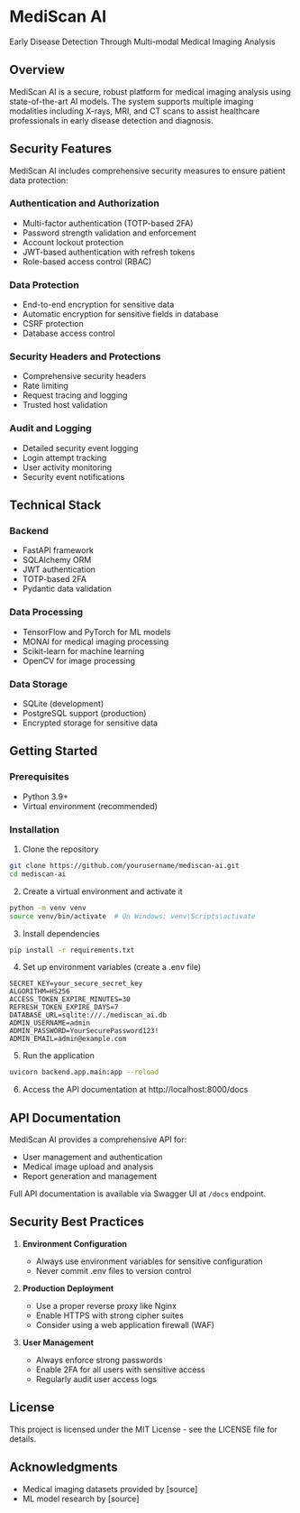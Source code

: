 # MediScan AI

Early Disease Detection Through Multi-modal Medical Imaging Analysis

## Overview

MediScan AI is a secure, robust platform for medical imaging analysis using state-of-the-art AI models. The system supports multiple imaging modalities including X-rays, MRI, and CT scans to assist healthcare professionals in early disease detection and diagnosis.

## Security Features

MediScan AI includes comprehensive security measures to ensure patient data protection:

### Authentication and Authorization
- Multi-factor authentication (TOTP-based 2FA)
- Password strength validation and enforcement
- Account lockout protection
- JWT-based authentication with refresh tokens
- Role-based access control (RBAC)

### Data Protection
- End-to-end encryption for sensitive data
- Automatic encryption for sensitive fields in database
- CSRF protection
- Database access control

### Security Headers and Protections
- Comprehensive security headers
- Rate limiting
- Request tracing and logging
- Trusted host validation

### Audit and Logging
- Detailed security event logging
- Login attempt tracking
- User activity monitoring
- Security event notifications

## Technical Stack

### Backend
- FastAPI framework
- SQLAlchemy ORM
- JWT authentication
- TOTP-based 2FA
- Pydantic data validation

### Data Processing
- TensorFlow and PyTorch for ML models
- MONAI for medical imaging processing
- Scikit-learn for machine learning
- OpenCV for image processing

### Data Storage
- SQLite (development)
- PostgreSQL support (production)
- Encrypted storage for sensitive data

## Getting Started

### Prerequisites
- Python 3.9+
- Virtual environment (recommended)

### Installation

1. Clone the repository
```bash
git clone https://github.com/yourusername/mediscan-ai.git
cd mediscan-ai
```

2. Create a virtual environment and activate it
```bash
python -m venv venv
source venv/bin/activate  # On Windows: venv\Scripts\activate
```

3. Install dependencies
```bash
pip install -r requirements.txt
```

4. Set up environment variables (create a .env file)
```
SECRET_KEY=your_secure_secret_key
ALGORITHM=HS256
ACCESS_TOKEN_EXPIRE_MINUTES=30
REFRESH_TOKEN_EXPIRE_DAYS=7
DATABASE_URL=sqlite:///./mediscan_ai.db
ADMIN_USERNAME=admin
ADMIN_PASSWORD=YourSecurePassword123!
ADMIN_EMAIL=admin@example.com
```

5. Run the application
```bash
uvicorn backend.app.main:app --reload
```

6. Access the API documentation at http://localhost:8000/docs

## API Documentation

MediScan AI provides a comprehensive API for:
- User management and authentication
- Medical image upload and analysis
- Report generation and management

Full API documentation is available via Swagger UI at `/docs` endpoint.

## Security Best Practices

1. **Environment Configuration**
   - Always use environment variables for sensitive configuration
   - Never commit .env files to version control

2. **Production Deployment**
   - Use a proper reverse proxy like Nginx
   - Enable HTTPS with strong cipher suites
   - Consider using a web application firewall (WAF)

3. **User Management**
   - Always enforce strong passwords
   - Enable 2FA for all users with sensitive access
   - Regularly audit user access logs

## License

This project is licensed under the MIT License - see the LICENSE file for details.

## Acknowledgments

- Medical imaging datasets provided by [source]
- ML model research by [source]





